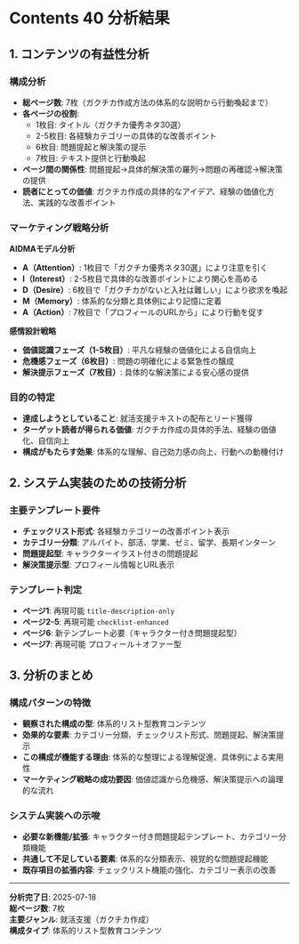 # Contents 40 分析結果

## 1. コンテンツの有益性分析

### 構成分析
- **総ページ数**: 7枚（ガクチカ作成方法の体系的な説明から行動喚起まで）
- **各ページの役割**: 
  - 1枚目: タイトル（ガクチカ優秀ネタ30選）
  - 2-5枚目: 各経験カテゴリーの具体的な改善ポイント
  - 6枚目: 問題提起と解決策の提示
  - 7枚目: テキスト提供と行動喚起
- **ページ間の関係性**: 問題提起→具体的解決策の羅列→問題の再確認→解決策の提供
- **読者にとっての価値**: ガクチカ作成の具体的なアイデア、経験の価値化方法、実践的な改善ポイント

### マーケティング戦略分析
**AIDMAモデル分析**
- **A（Attention）**: 1枚目で「ガクチカ優秀ネタ30選」により注意を引く
- **I（Interest）**: 2-5枚目で具体的な改善ポイントにより関心を高める
- **D（Desire）**: 6枚目で「ガクチカがないと入社は難しい」により欲求を喚起
- **M（Memory）**: 体系的な分類と具体例により記憶に定着
- **A（Action）**: 7枚目で「プロフィールのURLから」により行動を促す

**感情設計戦略**
- **価値認識フェーズ（1-5枚目）**: 平凡な経験の価値化による自信向上
- **危機感フェーズ（6枚目）**: 問題の明確化による緊急性の醸成
- **解決提示フェーズ（7枚目）**: 具体的な解決策による安心感の提供

### 目的の特定
- **達成しようとしていること**: 就活支援テキストの配布とリード獲得
- **ターゲット読者が得られる価値**: ガクチカ作成の具体的手法、経験の価値化、自信向上
- **構成がもたらす効果**: 体系的な理解、自己効力感の向上、行動への動機付け

## 2. システム実装のための技術分析

### 主要テンプレート要件
- **チェックリスト形式**: 各経験カテゴリーの改善ポイント表示
- **カテゴリー分類**: アルバイト、部活、学業、ゼミ、留学、長期インターン
- **問題提起型**: キャラクターイラスト付きの問題提起
- **解決策提示型**: プロフィール情報とURL表示

### テンプレート判定
- **ページ1**: 再現可能 `title-description-only`
- **ページ2-5**: 再現可能 `checklist-enhanced`
- **ページ6**: 新テンプレート必要（キャラクター付き問題提起型）
- **ページ7**: 再現可能 プロフィール＋オファー型

## 3. 分析のまとめ

### 構成パターンの特徴
- **観察された構成の型**: 体系的リスト型教育コンテンツ
- **効果的な要素**: カテゴリー分類、チェックリスト形式、問題提起、解決策提示
- **この構成が機能する理由**: 体系的な整理による理解促進、具体例による実用性
- **マーケティング戦略の成功要因**: 価値認識から危機感、解決策提示への論理的な流れ

### システム実装への示唆
- **必要な新機能/拡張**: キャラクター付き問題提起テンプレート、カテゴリー分類機能
- **共通して不足している要素**: 体系的な分類表示、視覚的な問題提起機能
- **既存項目の拡張内容**: チェックリスト機能の強化、カテゴリー表示の改善

---
**分析完了日**: 2025-07-18  
**総ページ数**: 7枚  
**主要ジャンル**: 就活支援（ガクチカ作成）  
**構成タイプ**: 体系的リスト型教育コンテンツ